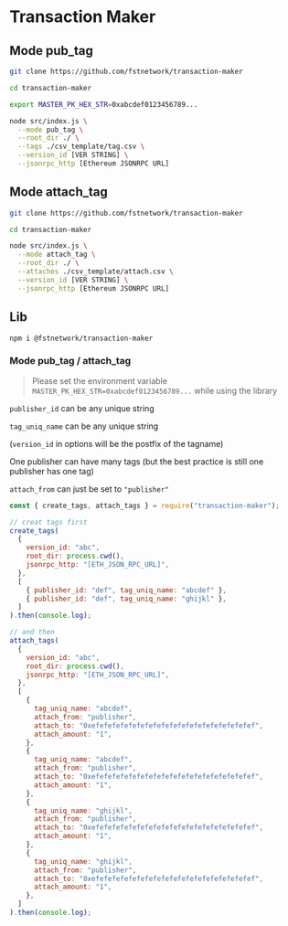 # Transaction Maker

## Mode pub_tag

```sh
git clone https://github.com/fstnetwork/transaction-maker

cd transaction-maker

export MASTER_PK_HEX_STR=0xabcdef0123456789...

node src/index.js \
  --mode pub_tag \
  --root_dir ./ \
  --tags ./csv_template/tag.csv \
  --version_id [VER STRING] \
  --jsonrpc_http [Ethereum JSONRPC URL]
```

## Mode attach_tag

```sh
git clone https://github.com/fstnetwork/transaction-maker

cd transaction-maker

node src/index.js \
  --mode attach_tag \
  --root_dir ./ \
  --attaches ./csv_template/attach.csv \
  --version_id [VER STRING] \
  --jsonrpc_http [Ethereum JSONRPC URL]
```

## Lib

```
npm i @fstnetwork/transaction-maker
```

### Mode pub_tag / attach_tag

> Please set the environment variable `MASTER_PK_HEX_STR=0xabcdef0123456789...` while using the library

`publisher_id` can be any unique string

`tag_uniq_name` can be any unique string

(`version_id` in options will be the postfix of the tagname)

One publisher can have many tags (but the best practice is still one publisher has one tag)

`attach_from` can just be set to `"publisher"`

```javascript
const { create_tags, attach_tags } = require("transaction-maker");

// creat tags first
create_tags(
  {
    version_id: "abc",
    root_dir: process.cwd(),
    jsonrpc_http: "[ETH_JSON_RPC_URL]",
  },
  [
    { publisher_id: "def", tag_uniq_name: "abcdef" },
    { publisher_id: "def", tag_uniq_name: "ghijkl" },
  ]
).then(console.log);

// and then
attach_tags(
  {
    version_id: "abc",
    root_dir: process.cwd(),
    jsonrpc_http: "[ETH_JSON_RPC_URL]",
  },
  [
    {
      tag_uniq_name: "abcdef",
      attach_from: "publisher",
      attach_to: "0xefefefefefefefefefefefefefefefefefefefef",
      attach_amount: "1",
    },
    {
      tag_uniq_name: "abcdef",
      attach_from: "publisher",
      attach_to: "0xefefefefefefefefefefefefefefefefefefefef",
      attach_amount: "1",
    },
    {
      tag_uniq_name: "ghijkl",
      attach_from: "publisher",
      attach_to: "0xefefefefefefefefefefefefefefefefefefefef",
      attach_amount: "1",
    },
    {
      tag_uniq_name: "ghijkl",
      attach_from: "publisher",
      attach_to: "0xefefefefefefefefefefefefefefefefefefefef",
      attach_amount: "1",
    },
  ]
).then(console.log);
```
